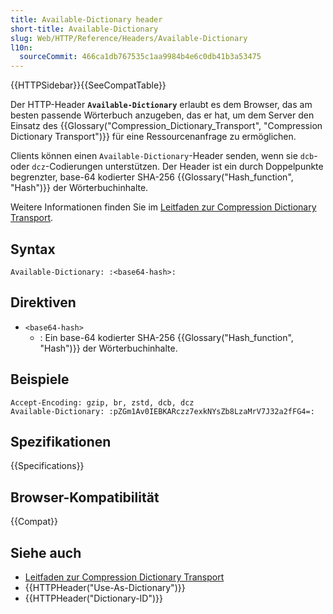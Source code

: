 ```yaml
---
title: Available-Dictionary header
short-title: Available-Dictionary
slug: Web/HTTP/Reference/Headers/Available-Dictionary
l10n:
  sourceCommit: 466ca1db767535c1aa9984b4e6c0db41b3a53475
---
```


{{HTTPSidebar}}{{SeeCompatTable}}

Der HTTP-Header **`Available-Dictionary`** erlaubt es dem Browser, das am besten passende Wörterbuch anzugeben, das er hat, um dem Server den Einsatz des {{Glossary("Compression_Dictionary_Transport", "Compression Dictionary Transport")}} für eine Ressourcenanfrage zu ermöglichen.

Clients können einen `Available-Dictionary`-Header senden, wenn sie `dcb`- oder `dcz`-Codierungen unterstützen. Der Header ist ein durch Doppelpunkte begrenzter, base-64 kodierter SHA-256 {{Glossary("Hash_function", "Hash")}} der Wörterbuchinhalte.

Weitere Informationen finden Sie im [Leitfaden zur Compression Dictionary Transport](/de/docs/Web/HTTP/Guides/Compression_dictionary_transport).

## Syntax

```http
Available-Dictionary: :<base64-hash>:
```

## Direktiven

- `<base64-hash>`
  - : Ein base-64 kodierter SHA-256 {{Glossary("Hash_function", "Hash")}} der Wörterbuchinhalte.

## Beispiele

```http
Accept-Encoding: gzip, br, zstd, dcb, dcz
Available-Dictionary: :pZGm1Av0IEBKARczz7exkNYsZb8LzaMrV7J32a2fFG4=:
```

## Spezifikationen

{{Specifications}}

## Browser-Kompatibilität

{{Compat}}

## Siehe auch

- [Leitfaden zur Compression Dictionary Transport](/de/docs/Web/HTTP/Guides/Compression_dictionary_transport)
- {{HTTPHeader("Use-As-Dictionary")}}
- {{HTTPHeader("Dictionary-ID")}}
